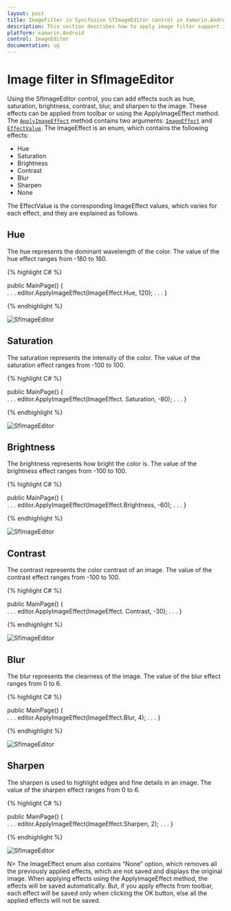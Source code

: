 ```yaml
---
layout: post
title: ImageFilter in Syncfusion SfImageEditor control in Xamarin.Android
description: This section describes how to apply image filter support in SfImageEditor control for Xamarin.Android platform
platform: xamarin.Android
control: ImageEditor
documentation: ug
---
```


# Image filter in SfImageEditor

Using the SfImageEditor control, you can add effects such as hue, saturation, brightness, contrast, blur, and sharpen to the image. These effects can be applied from toolbar or using the ApplyImageEffect method. The [`ApplyImageEffect`](https://help.syncfusion.com/cr/xamarin-android/Syncfusion.SfImageEditor.Android~Syncfusion.SfImageEditor.Android.SfImageEditor~ApplyImageEffect(ImageEffect,Single).html) method contains two arguments: [`ImageEffect`](https://help.syncfusion.com/cr/xamarin-android/Syncfusion.SfImageEditor.Android~Syncfusion.SfImageEditor.Android.SfImageEditor~ImageEffect.html) and [`EffectValue`](https://help.syncfusion.com/cr/xamarin-android/Syncfusion.SfImageEditor.Android~Syncfusion.SfImageEditor.Android.SfImageEditor~EffectValue.html). The ImageEffect is an enum, which contains the following effects:

* Hue
* Saturation
* Brightness
* Contrast
* Blur
* Sharpen 
* None

The EffectValue is the corresponding ImageEffect values, which varies for each effect, and they are explained as follows.

## Hue

The hue represents the dominant wavelength of the color. The value of the hue effect ranges from -180 to 180.

{% highlight C# %}

public MainPage()
{               
    . . .
    editor.ApplyImageEffect(ImageEffect.Hue, 120);
    . . .
}

{% endhighlight %}

![SfImageEditor](ImageEditor_images/Hue.jpg)

## Saturation

The saturation represents the intensity of the color. The value of the saturation effect ranges from -100 to 100.

{% highlight C# %}

public MainPage()
{               
    . . .
    editor.ApplyImageEffect(ImageEffect. Saturation, -80);
    . . .
}

{% endhighlight %}

![SfImageEditor](ImageEditor_images/Saturation.jpg)

## Brightness

The brightness represents how bright the color is. The value of the brightness effect ranges from -100 to 100.

{% highlight C# %}

public MainPage()
{               
    . . .
    editor.ApplyImageEffect(ImageEffect.Brightness, -60);
    . . .
}

{% endhighlight %}

![SfImageEditor](ImageEditor_images/Brightness.jpg)

## Contrast

The contrast represents the color contrast of an image. The value of the contrast effect ranges from -100 to 100.

{% highlight C# %}

public MainPage()
{               
    . . .
    editor.ApplyImageEffect(ImageEffect. Contrast, -30);
    . . .
}

{% endhighlight %}

![SfImageEditor](ImageEditor_images/Contrast.jpg)

## Blur

The blur represents the clearness of the image. The value of the blur effect ranges from 0 to 6.

{% highlight C# %}

public MainPage()
{               
    . . .
    editor.ApplyImageEffect(ImageEffect.Blur, 4);
    . . .
}

{% endhighlight %}

![SfImageEditor](ImageEditor_images/Blur.jpg)

## Sharpen

The sharpen is used to highlight edges and fine details in an image. The value of the sharpen effect ranges from 0 to 6.

{% highlight C# %}

public MainPage()
{               
    . . .
    editor.ApplyImageEffect(ImageEffect.Sharpen, 2);
    . . .
}

{% endhighlight %}

![SfImageEditor](ImageEditor_images/Sharpen.jpg)

N> The ImageEffect enum also contains “None” option, which removes all the previously applied effects, which are not saved and displays the original image. When applying effects using the ApplyImageEffect method, the effects will be saved automatically. But, if you apply effects from toolbar, each effect will be saved only when clicking the OK button, else all the applied effects will not be saved.
